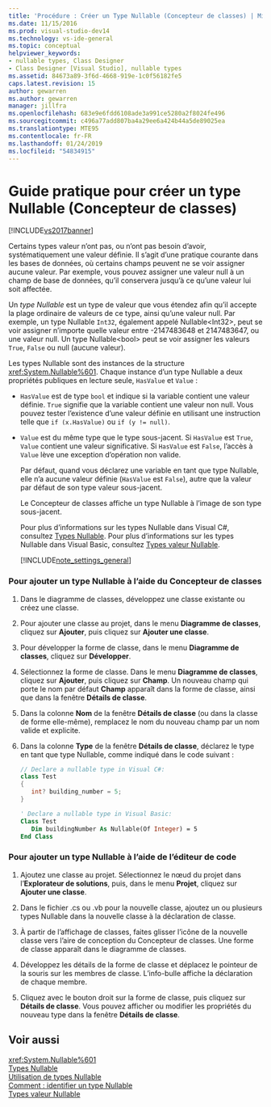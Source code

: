 ```yaml
---
title: 'Procédure : Créer un Type Nullable (Concepteur de classes) | Microsoft Docs'
ms.date: 11/15/2016
ms.prod: visual-studio-dev14
ms.technology: vs-ide-general
ms.topic: conceptual
helpviewer_keywords:
- nullable types, Class Designer
- Class Designer [Visual Studio], nullable types
ms.assetid: 84673a89-3f6d-4668-919e-1c0f56182fe5
caps.latest.revision: 15
author: gewarren
ms.author: gewarren
manager: jillfra
ms.openlocfilehash: 683e9e6fdd6108ade3a991ce5280a2f8024fe496
ms.sourcegitcommit: c496a77add807ba4a29ee6a424b44a5de89025ea
ms.translationtype: MTE95
ms.contentlocale: fr-FR
ms.lasthandoff: 01/24/2019
ms.locfileid: "54834915"
---
```

# <a name="how-to-create-a-nullable-type-class-designer"></a>Guide pratique pour créer un type Nullable (Concepteur de classes)
[!INCLUDE[vs2017banner](../includes/vs2017banner.md)]

Certains types valeur n’ont pas, ou n’ont pas besoin d’avoir, systématiquement une valeur définie. Il s’agit d’une pratique courante dans les bases de données, où certains champs peuvent ne se voir assigner aucune valeur. Par exemple, vous pouvez assigner une valeur null à un champ de base de données, qu’il conservera jusqu’à ce qu’une valeur lui soit affectée.  
  
 Un *type Nullable* est un type de valeur que vous étendez afin qu’il accepte la plage ordinaire de valeurs de ce type, ainsi qu’une valeur null. Par exemple, un type Nullable `Int32`, également appelé Nullable\<Int32>, peut se voir assigner n’importe quelle valeur entre -2147483648 et 2147483647, ou une valeur null. Un type Nullable\<bool> peut se voir assigner les valeurs `True`, `False` ou null (aucune valeur).  
  
 Les types Nullable sont des instances de la structure <xref:System.Nullable%601>. Chaque instance d’un type Nullable a deux propriétés publiques en lecture seule, `HasValue` et `Value` :  
  
- `HasValue` est de type `bool` et indique si la variable contient une valeur définie. `True` signifie que la variable contient une valeur non null. Vous pouvez tester l’existence d’une valeur définie en utilisant une instruction telle que `if (x.HasValue)` ou `if (y != null)`.  
  
- `Value` est du même type que le type sous-jacent. Si `HasValue` est `True`, `Value` contient une valeur significative. Si `HasValue` est `False`, l’accès à `Value` lève une exception d’opération non valide.  
  
  Par défaut, quand vous déclarez une variable en tant que type Nullable, elle n’a aucune valeur définie (`HasValue` est `False`), autre que la valeur par défaut de son type valeur sous-jacent.  
  
  Le Concepteur de classes affiche un type Nullable à l’image de son type sous-jacent.  
  
  Pour plus d’informations sur les types Nullable dans Visual C#, consultez [Types Nullable](http://msdn.microsoft.com/library/e473cb01-28ca-42be-9cea-f717055d72c6). Pour plus d’informations sur les types Nullable dans Visual Basic, consultez [Types valeur Nullable](http://msdn.microsoft.com/library/9ac3b602-6f96-4e6d-96f7-cd4e81c468a6).  
  
  [!INCLUDE[note_settings_general](../includes/note-settings-general-md.md)]  
  
### <a name="to-add-a-nullable-type-by-using-the-class-designer"></a>Pour ajouter un type Nullable à l’aide du Concepteur de classes  
  
1.  Dans le diagramme de classes, développez une classe existante ou créez une classe.  
  
2.  Pour ajouter une classe au projet, dans le menu **Diagramme de classes**, cliquez sur **Ajouter**, puis cliquez sur **Ajouter une classe**.  
  
3.  Pour développer la forme de classe, dans le menu **Diagramme de classes**, cliquez sur **Développer**.  
  
4.  Sélectionnez la forme de classe. Dans le menu **Diagramme de classes**, cliquez sur **Ajouter**, puis cliquez sur **Champ**. Un nouveau champ qui porte le nom par défaut **Champ** apparaît dans la forme de classe, ainsi que dans la fenêtre **Détails de classe**.  
  
5.  Dans la colonne **Nom** de la fenêtre **Détails de classe** (ou dans la classe de forme elle-même), remplacez le nom du nouveau champ par un nom valide et explicite.  
  
6.  Dans la colonne **Type** de la fenêtre **Détails de classe**, déclarez le type en tant que type Nullable, comme indiqué dans le code suivant :  
  
    ```csharp  
    // Declare a nullable type in Visual C#:  
    class Test  
    {  
       int? building_number = 5;  
    }  
    ```  
  
    ```vb  
    ' Declare a nullable type in Visual Basic:  
    Class Test  
       Dim buildingNumber As Nullable(Of Integer) = 5  
    End Class  
    ```  
  
### <a name="to-add-a-nullable-type-by-using-the-code-editor"></a>Pour ajouter un type Nullable à l’aide de l’éditeur de code  
  
1.  Ajoutez une classe au projet. Sélectionnez le nœud du projet dans l’**Explorateur de solutions**, puis, dans le menu **Projet**, cliquez sur **Ajouter une classe**.  
  
2.  Dans le fichier .cs ou .vb pour la nouvelle classe, ajoutez un ou plusieurs types Nullable dans la nouvelle classe à la déclaration de classe.  
  
3.  À partir de l’affichage de classes, faites glisser l’icône de la nouvelle classe vers l’aire de conception du Concepteur de classes. Une forme de classe apparaît dans le diagramme de classes.  
  
4.  Développez les détails de la forme de classe et déplacez le pointeur de la souris sur les membres de classe. L’info-bulle affiche la déclaration de chaque membre.  
  
5.  Cliquez avec le bouton droit sur la forme de classe, puis cliquez sur **Détails de classe**. Vous pouvez afficher ou modifier les propriétés du nouveau type dans la fenêtre **Détails de classe**.  
  
## <a name="see-also"></a>Voir aussi  
 <xref:System.Nullable%601>   
 [Types Nullable](http://msdn.microsoft.com/library/e473cb01-28ca-42be-9cea-f717055d72c6)   
 [Utilisation de types Nullable](http://msdn.microsoft.com/library/0bacbe72-ce15-4b14-83e1-9c14e6380c28)   
 [Comment : identifier un type Nullable](http://msdn.microsoft.com/library/d4b67ee2-66e8-40c1-ae9d-545d32c71387)   
 [Types valeur Nullable](http://msdn.microsoft.com/library/9ac3b602-6f96-4e6d-96f7-cd4e81c468a6)
